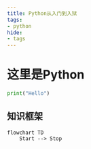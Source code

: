 ```yaml
---
title: Python从入门到入狱
tags: 
- python
hide:
- tags
---
```


# 这里是Python

```python
print("Hello")
```

## 知识框架

```mermaid
flowchart TD
    Start --> Stop
```

